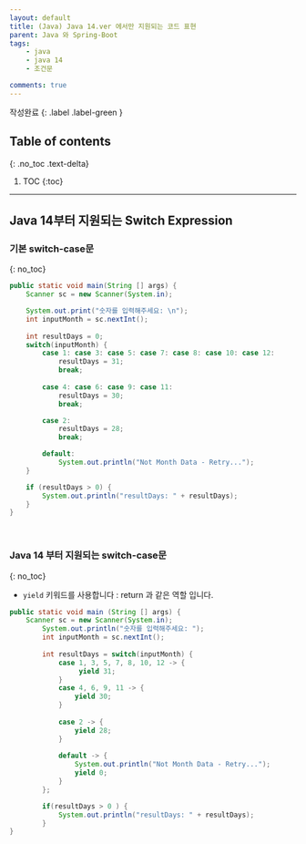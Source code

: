 ```yaml
---
layout: default
title: (Java) Java 14.ver 에서만 지원되는 코드 표현
parent: Java 와 Spring-Boot
tags:
    - java
    - java 14
    - 조건문

comments: true
---
```


작성완료
{: .label .label-green }


## Table of contents
{: .no_toc .text-delta}

1. TOC
{:toc}

---

## Java 14부터 지원되는 Switch Expression

### 기본 switch-case문
{: no_toc}

```java
public static void main(String [] args) {
    Scanner sc = new Scanner(System.in);

    System.out.print("숫자를 입력해주세요: \n");
    int inputMonth = sc.nextInt();
    
    int resultDays = 0;
    switch(inputMonth) {
        case 1: case 3: case 5: case 7: case 8: case 10: case 12:
            resultDays = 31;
            break;
        
        case 4: case 6: case 9: case 11:
            resultDays = 30;
            break;

        case 2:
            resultDays = 28;
            break;

        default:
            System.out.println("Not Month Data - Retry...");
    }

    if (resultDays > 0) {
        System.out.println("resultDays: " + resultDays);
    }
}
```

<br>

### Java 14 부터 지원되는 switch-case문
{: no_toc}

- `yield` 키워드를 사용합니다 : return 과 같은 역할 입니다.

```java
public static void main (String [] args) {
    Scanner sc = new Scanner(System.in);
		System.out.println("숫자를 입력해주세요: ");
	    int inputMonth = sc.nextInt();
	    
	    int resultDays = switch(inputMonth) {
	        case 1, 3, 5, 7, 8, 10, 12 -> {
		         yield 31;
	        }
	        case 4, 6, 9, 11 -> {	        	
	        	yield 30;
	        }
	        
	        case 2 -> {
	        	yield 28;
	        }
	        
	        default -> {
	            System.out.println("Not Month Data - Retry...");
	            yield 0;
	        }
	    };

	    if(resultDays > 0 ) {
	        System.out.println("resultDays: " + resultDays);
	    }
}
```
